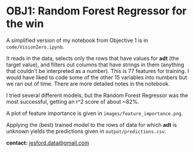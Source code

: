 # OBJ1: Random Forest Regressor for the win

A simplified version of my notebook from Objective 1 is in `code/VisionZero.ipynb`.

It reads in the data, selects only the rows that have values for **adt** 
(the target value), and filters out columns that have strings in them (anything 
that couldn't be interpreted as a number). This is 77 features for training. 
I would have liked to code some of the other 15 variables into numbers but we 
ran out of time. There are more detailed notes in the notebook.

I tried several different models, but the Random Forest Regressor was the most 
successful, getting an r^2 score of about ~82%.

A plot of feature importance is given in `images/feature_importance.png`.

Applying the (best) trained model to the rows of data for which **adt** is unknown 
yields the predictions given in `output/predictions.csv`.

**contact:** jesford.data@gmail.com

